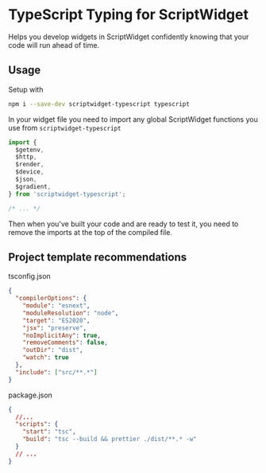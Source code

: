 # TypeScript Typing for ScriptWidget

Helps you develop widgets in ScriptWidget confidently knowing that your code will run ahead of time.

## Usage

Setup with

```bash
npm i --save-dev scriptwidget-typescript typescript
```

In your widget file you need to import any global ScriptWidget functions you use from `scriptwidget-typescript`

```ts
import {
  $getenv,
  $http,
  $render,
  $device,
  $json,
  $gradient,
} from 'scriptwidget-typescript';

/* ... */
```

Then when you've built your code and are ready to test it, you need to remove the imports at the top of the compiled file.

## Project template recommendations

tsconfig.json

```json
{
  "compilerOptions": {
    "module": "esnext",
    "moduleResolution": "node",
    "target": "ES2020",
    "jsx": "preserve",
    "noImplicitAny": true,
    "removeComments": false,
    "outDir": "dist",
    "watch": true
  },
  "include": ["src/**.*"]
}
```

package.json

```json
{
  //...
  "scripts": {
    "start": "tsc",
    "build": "tsc --build && prettier ./dist/**.* -w"
  }
  // ...
}
```
